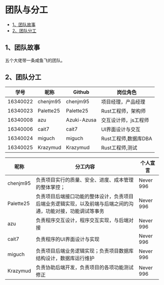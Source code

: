 # 团队与分工
* <a href="##1、团队故事">1、团队故事</a>
* <a href="##2、团队分工">2、团队分工</a>


## 1、团队故事
 五个大佬带一条咸鱼飞的团队。
## 2、团队分工

| 学号     | 昵称      | Github      | 岗位角色             |
| -------- | --------- | ----------- | -------------------- |
| 16340022 | chenjm95  | chenjm95    | 项目经理，产品经理   |
| 16340023 | Palette25 | Palette25   | Rust工程师，架构师   |
| 16340008 | azu       | Azuki-Azusa | 交互设计师，js工程师 |
| 16340006 | cait7     | cait7       | UI界面设计与交互     |
| 16340024 | miguch    | miguch      | Rust工程师,数据库DBA |
| 16340025 | Krazymud  | Krazymud    | Rust工程师,测试      |


| 昵称      | 分工内容                                                                                                     | 个人宣言  |
| --------- | ------------------------------------------------------------------------------------------------------------ | --------- |
| chenjm95  | 负责项目实行的质量、安全、进度、成本管理的整体掌控；                                                         | Never 996 |
| Palette25 | 负责项目后端接口功能的整体设计，负责项目后端业务逻辑实现，以及前端与后端之间的沟通，功能对接，功能调试等事务 | Never 996 |
| azu       | 负责程序交互设计，程序交互实现，与后端对接                                                                   | Never 996 |
| cait7     | 负责程序的UI界面设计与实现                                                                                   | Never 996 |
| miguch    | 负责项目后端业务逻辑实现；负责项目数据库结构设计，数据库运行维护                                             | Never 996 |
|   Krazymud        |           负责协助后端开发，负责项目的各项功能测试修正    |      Never 996     |
